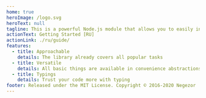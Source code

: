 ```yaml
---
home: true
heroImage: /logo.svg
heroText: null
tagline: This is a powerful Node.js module that allows you to easily interact with the VK API 🚀
actionText: Getting Started [RU]
actionLink: ./ru/guide/
features:
  - title: Approachable
    details: The library already covers all popular tasks
  - title: Versatile
    details: All basic things are available in convenience abstractions
  - title: Typings
    details: Trust your code more with typing
footer: Released under the MIT License. Copyright © 2016-2020 Negezor
---
```

